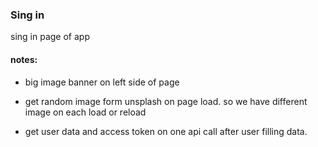 ### Sing in

sing in page of app

#### notes:

-   big image banner on left side of page

-   get random image form unsplash on page load. so we have different image on each load or reload

-   get user data and access token on one api call after user filling data.
